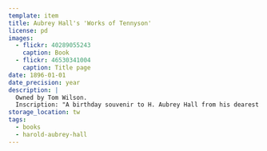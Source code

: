 ```yaml
---
template: item
title: Aubrey Hall's 'Works of Tennyson'
license: pd
images:
  - flickr: 40289055243
    caption: Book
  - flickr: 46530341004
    caption: Title page
date: 1896-01-01
date_precision: year
description: |
  Owned by Tom Wilson.
  Inscription: "A birthday souvenir to H. Aubrey Hall from his dearest admirer 'Jay'. May 20th 1896."
storage_location: tw
tags:
  - books
  - harold-aubrey-hall
---
```

